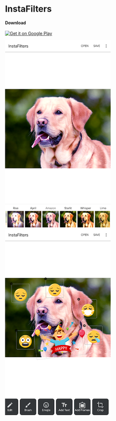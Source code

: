 # InstaFilters

#### Download

<a href='https://play.google.com/store/apps/details?id=com.aman.instafilters'><img width="250" alt='Get it on Google Play' src='https://play.google.com/intl/en_us/badges/images/generic/en_badge_web_generic.png'/></a>

<img src="https://github.com/aman210697/InstaFilters/blob/master/instafilterspreview2.png"  />

<img src="https://github.com/aman210697/InstaFilters/blob/master/instafilterspreview1.png"  />
